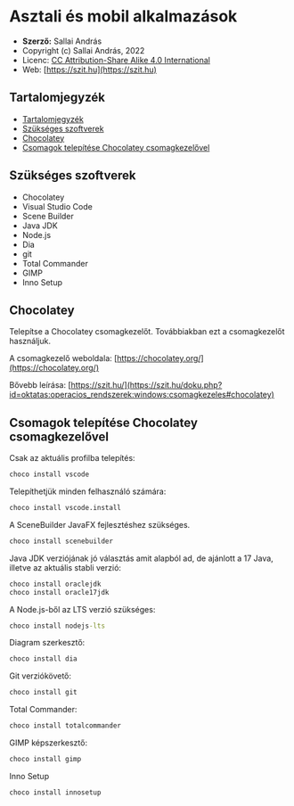 # Asztali és mobil alkalmazások

* **Szerző:** Sallai András
* Copyright (c) Sallai András, 2022
* Licenc: [CC Attribution-Share Alike 4.0 International](https://creativecommons.org/licenses/by-sa/4.0/)
* Web: [https://szit.hu](https://szit.hu)

## Tartalomjegyzék

* [Tartalomjegyzék](#tartalomjegyzék)
* [Szükséges szoftverek](#szükséges-szoftverek)
* [Chocolatey](#chocolatey)
* [Csomagok telepítése Chocolatey csomagkezelővel](#csomagok-telepítése-chocolatey-csomagkezelővel)

## Szükséges szoftverek

* Chocolatey
* Visual Studio Code
* Scene Builder
* Java JDK
* Node.js
* Dia
* git
* Total Commander
* GIMP
* Inno Setup

## Chocolatey

Telepítse a Chocolatey csomagkezelőt. Továbbiakban ezt a csomagkezelőt használjuk.

A csomagkezelő weboldala:
[https://chocolatey.org/](https://chocolatey.org/)

Bővebb leírása:
[https://szit.hu/](https://szit.hu/doku.php?id=oktatas:operacios_rendszerek:windows:csomagkezeles#chocolatey)

## Csomagok telepítése Chocolatey csomagkezelővel

Csak az aktuális profilba telepítés:

```cmd
choco install vscode
```

Telepíthetjük minden felhasználó számára:

```cmd
choco install vscode.install
```

A SceneBuilder JavaFX fejlesztéshez szükséges.

```cmd
choco install scenebuilder
```

Java JDK verziójának jó választás amit alapból ad, de ajánlott a 17 Java, illetve az aktuális stabli verzió:

```cmd
choco install oraclejdk
choco install oracle17jdk
```

A Node.js-ből az LTS verzió szükséges:

```cmd
choco install nodejs-lts
```

Diagram szerkesztő:

```cmd
choco install dia
```

Git verziókövető:

```cmd
choco install git
```

Total Commander:

```cmd
choco install totalcommander
```

GIMP képszerkesztő:

```cmd
choco install gimp
```

Inno Setup

```cmd
choco install innosetup
```
